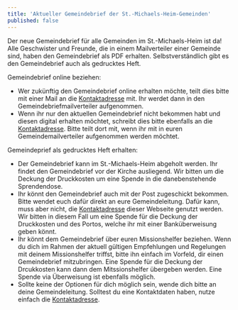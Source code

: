 ```yaml
---
title: 'Aktueller Gemeindebrief der St.-Michaels-Heim-Gemeinden'
published: false
---
```


Der neue Gemeindebrief für alle Gemeinden im St.-Michaels-Heim ist da! Alle Geschwister und Freunde, die in einem Mailverteiler einer Gemeinde sind, haben den Gemeindebrief als PDF erhalten. Selbstverständlich gibt es den Gemeindebrief auch als gedrucktes Heft.

Gemeindebrief online beziehen:
* Wer zukünftig den Gemeindebrief online erhalten möchte, teilt dies bitte mit einer Mail an die [Kontaktadresse](https://smh-gemeinden.de/kontakt) mit. Ihr werdet dann in den Gemeindebriefmailverteiler aufgenommen.
* Wenn ihr nur den aktuellen Gemeindebrief nicht bekommen habt und diesen digital erhalten möchtet, schreibt dies bitte ebenfalls an die [Kontaktadresse](https://smh-gemeinden.de/kontakt). Bitte teilt dort mit, wenn ihr mit in euren Gemeindemailverteiler aufgenommen werden möchtet.

Gemeindeprief als gedrucktes Heft erhalten:
* Der Gemeindebrief kann im St.-Michaels-Heim abgeholt werden. Ihr findet den Gemeindebrief vor der Kirche ausliegend. Wir bitten um die Deckung der Druckkosten um eine Spende in die danebenstehende Sprendendose.
* Ihr könnt den Gemeindebrief auch mit der Post zugeschickt bekommen. Bitte wendet euch dafür direkt an eure Gemeindeleitung. Dafür kann, muss aber nicht, die [Kontaktadresse](https://smh-gemeinden.de/kontakt) dieser Webseite genutzt werden. Wir bitten in diesem Fall um eine Spende für die Deckung der Druckkosten und des Portos, welche ihr mit einer Banküberweisung geben könnt.
* Ihr könnt dem Gemeindebrief über euren Missionshelfer beziehen. Wenn du dich im Rahmen der aktuell gültigen Empfehlungen und Regelungen mit deinem Missionshelfer triffst, bitte ihn einfach im Vorfeld, dir einen Gemeindebrief mitzubringen. Eine Spende für die Deckung der Drcukkosten kann dann dem Mitssionshelfer übergeben werden. Eine Spende via Überweisung ist ebenfalls möglich.
* Sollte keine der Optionen für dich möglich sein, wende dich bitte an deine Gemeindeleitung. Solltest du eine Kontaktdaten haben, nutze einfach die [Kontaktadresse](https://smh-gemeinden.de/kontakt).
